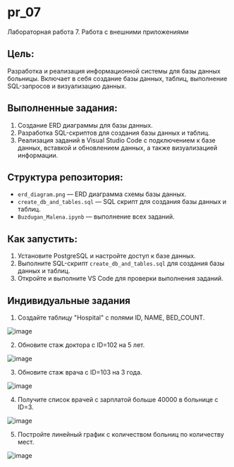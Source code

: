 # pr_07
Лабораторная работа 7. Работа с внешними приложениями

## Цель:
Разработка и реализация информационной системы для базы данных больницы. Включает в себя создание базы данных, таблиц, выполнение SQL-запросов и визуализацию данных.

## Выполненные задания:
1. Создание ERD диаграммы для базы данных.
2. Разработка SQL-скриптов для создания базы данных и таблиц.
3. Реализация заданий в Visual Studio Code с подключением к базе данных, вставкой и обновлением данных, а также визуализацией информации.

## Структура репозитория:
- `erd_diagram.png` — ERD диаграмма схемы базы данных.
- `create_db_and_tables.sql` — SQL скрипт для создания базы данных и таблиц.
- `Buzdugan_Malena.ipynb` —  выполнение всех заданий.

## Как запустить:
1. Установите PostgreSQL и настройте доступ к базе данных.
2. Выполните SQL-скрипт `create_db_and_tables.sql` для создания базы данных и таблиц.
3. Откройте и выполните VS Code для проверки выполнения заданий.

## Индивидуальные задания
1. Создайте таблицу "Hospital" с полями ID, NAME, BED_COUNT.

![image](https://github.com/user-attachments/assets/be798114-b3d2-464a-baa0-afc8f502bb51)

2. Обновите стаж доктора с ID=102 на 5 лет.

![image](https://github.com/user-attachments/assets/8b159c50-76a7-4852-8d84-b99d4a03e365)

3. Обновите стаж врача с ID=103 на 3 года.

![image](https://github.com/user-attachments/assets/ce54721b-f4fa-49bb-8413-84a5ac80bb10)

4. Получите список врачей с зарплатой больше 40000 в больнице с ID=3.

![image](https://github.com/user-attachments/assets/db01c11f-51d1-44c4-aacc-6167a8852772)

5. Постройте линейный график с количеством больниц по количеству мест.

![image](https://github.com/user-attachments/assets/f9e05cd3-312d-4c5e-b48d-48a898d15a48)



